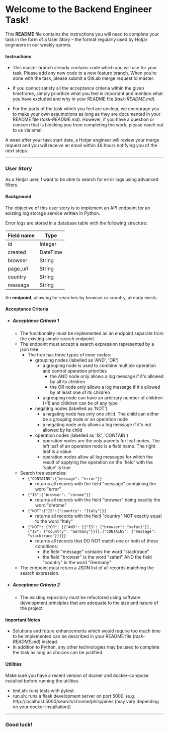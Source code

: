 # Welcome to the Backend Engineer Task!

This **README** file contains the instructions you will need to complete your task in the form of a User Story – the format regularly used by Hotjar engineers in our weekly sprints.

#### Instructions

- This master branch already contains code which you will use for your task. Please add any new code to a new feature branch. When you’re done with the task, please submit a GitLab merge request to master.

- If you cannot satisfy all the acceptance criteria within the given timeframe, simply prioritize what you feel is important and mention what you have excluded and why in your README file (*task-README.md*).

- For the parts of the task which you feel are unclear, we encourage you to make your own assumptions as long as they are documented in your README file  (*task-README.md*). However, if you have a question or concern that is blocking you from completing the work, please reach out to us via email.

A week after your task start date, a Hotjar engineer will review your merge request and you will receive an email within 48 hours notifying you of the next steps. 

---

### User Story

As a Hotjar user, I want to be able to search for error logs using advanced filters.

#### Background

The objective of this user story is to implement an API endpoint for an existing log storage service written in Python.

Error logs are stored in a database table with the following structure:


| Field name | Type     |
|------------|----------|
| id         | Integer  |
| created    | DateTime |
| browser    | String   |
| page_url   | String   |
| country    | String   |
| message    | String   |

An **endpoint**, allowing for searches by browser or country, already exists.

#### Acceptance Criteria
- ##### Acceptance Criteria 1
    - The functionality must be implemented as an endpoint separate from the existing simple search endpoint.
    - The endpoint must accept a search expression represented by a json tree 
        - The tree has three types of inner nodes:
            - grouping nodes (labelled as 'AND', 'OR')
                - a grouping node is used to combine multiple operation and control operation priorities
                    - the AND node only allows a log message if it's allowed by all its children
                    - the OR node only allows a log message if it's allowed by at least one of its children
                - a grouping node can have an arbitrary number of children (>1) and children can be of any type
            - negating nodes (labelled as 'NOT')
                - a negating node has only one child. The child can either be a grouping node or an operation node
                - a negating node only allows a log message if it's not allowed by its child 
            - operation nodes (labelled as 'IS', 'CONTAIN')
                - operation nodes are the only parents for leaf nodes. The left leaf of an operation node is a field name. The right leaf is a value
                - operation nodes allow all log messages for which the result of applying the operation on the 'field' with the 'value' is true
    - Search tree examples:
        - ```{"CONTAINS":{"message": "error"}}```
            - returns all records with the field "message" containing the word "error"
        - ```{"IS":{"browser": "chrome"}}```
            - returns all records with the field "browser" being exactly the word "chrome"
        - ```{"NOT":{"IS":{"country": "Italy"}}}```  
            - returns all records with the field "country" NOT exactly equal to the word "Italy"
        - ```{"NOT": {"OR": [{"AND": [{"IS": {"browser": "safari"}},{"IS": {"country": "Germany"}}]},{"CONTAINS": {"message": "stacktrace"}}]}}```
            - returns all records that DO NOT match one or both of these conditions:
                - the field "message" contains the word "stacktrace"
                - the field "browser" is the word "safari" AND the field "country" is the word "Germany"
    - The endpoint must return a JSON list of all records matching the search expression.
- ##### Acceptance Criteria 2
    - The existing repository must be refactored using software development principles that are adequate to the size and nature of the project 

#### Important Notes
- Solutions and future enhancements which would require too much time to be implemented can be described in your README file (*task-README.md*) instead.
- In addition to Python, any other technologies may be used to complete the task as long as choices can be justified.

#### Utilities
Make sure you have a recent version of docker and docker-compose installed before running the utilities.
- test.sh: runs tests with pytest.
- run.sh: runs a flask development server on port 5000. (e.g. http://localhost:5000/search/chrome/philippines (may vary depending on your docker installation))
 
---

### Good luck!